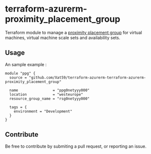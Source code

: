 # terraform-azurerm-proximity_placement_group

Terraform module to manage a [proximity placement group](https://registry.terraform.io/providers/hashicorp/azurerm/latest/docs/resources/proximity_placement_group) for virtual machines, virtual machine scale sets and availability sets.

## Usage

An sample example :

```hcl
module "ppg" {
  source = "github.com/Xat59/terraform-azurerm-terraform-azurerm-proximity_placement_group"

  name                = "ppg0netyyy000"
  location            = "westeurope"
  resource_group_name = "rsg0netyyy000"

  tags = {
    environment = "Development"
  }
}
```

## Contribute

Be free to contribute by submiting a pull request, or reporting an issue.
